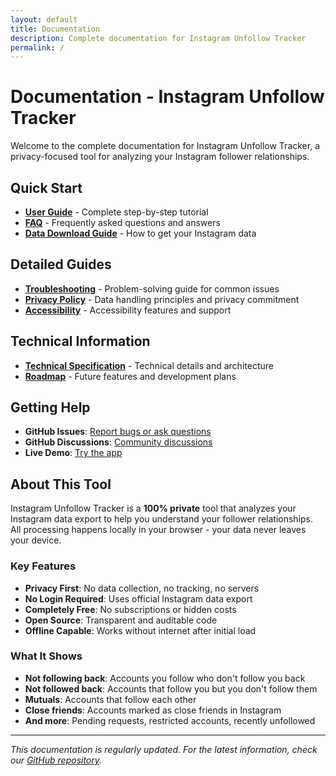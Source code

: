 ```yaml
---
layout: default
title: Documentation
description: Complete documentation for Instagram Unfollow Tracker
permalink: /
---
```


# Documentation - Instagram Unfollow Tracker

Welcome to the complete documentation for Instagram Unfollow Tracker, a privacy-focused tool for analyzing your Instagram follower relationships.

## Quick Start

- **[User Guide](/docs/user-guide/)** - Complete step-by-step tutorial
- **[FAQ](/docs/faq/)** - Frequently asked questions and answers
- **[Data Download Guide](/docs/instagram-export/)** - How to get your Instagram data

## Detailed Guides

- **[Troubleshooting](/docs/troubleshooting/)** - Problem-solving guide for common issues
- **[Privacy Policy](/docs/privacy/)** - Data handling principles and privacy commitment
- **[Accessibility](/docs/accessibility/)** - Accessibility features and support

## Technical Information

- **[Technical Specification](/docs/tech-spec/)** - Technical details and architecture
- **[Roadmap](/docs/roadmap/)** - Future features and development plans

## Getting Help

- **GitHub Issues**: [Report bugs or ask questions](https://github.com/ignromanov/instagram-unfollow-tracker/issues)
- **GitHub Discussions**: [Community discussions](https://github.com/ignromanov/instagram-unfollow-tracker/discussions)
- **Live Demo**: [Try the app](https://ignromanov.github.io/instagram-unfollow-tracker/)

## About This Tool

Instagram Unfollow Tracker is a **100% private** tool that analyzes your Instagram data export to help you understand your follower relationships. All processing happens locally in your browser - your data never leaves your device.

### Key Features

- **Privacy First**: No data collection, no tracking, no servers
- **No Login Required**: Uses official Instagram data export
- **Completely Free**: No subscriptions or hidden costs
- **Open Source**: Transparent and auditable code
- **Offline Capable**: Works without internet after initial load

### What It Shows

- **Not following back**: Accounts you follow who don't follow you back
- **Not followed back**: Accounts that follow you but you don't follow them
- **Mutuals**: Accounts that follow each other
- **Close friends**: Accounts marked as close friends in Instagram
- **And more**: Pending requests, restricted accounts, recently unfollowed

---

*This documentation is regularly updated. For the latest information, check our [GitHub repository](https://github.com/ignromanov/instagram-unfollow-tracker).*
